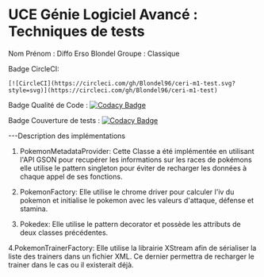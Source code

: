 # UCE Génie Logiciel Avancé : Techniques de tests

Nom Prénom : Diffo Erso Blondel
Groupe : Classique

Badge CircleCI: 

	[![CircleCI](https://circleci.com/gh/Blondel96/ceri-m1-test.svg?style=svg)](https://circleci.com/gh/Blondel96/ceri-m1-test)
Badge Qualité de Code :
	 [![Codacy Badge](https://api.codacy.com/project/badge/Grade/ccf9b213f4f64d97a16dc90c52aa00fd)](https://www.codacy.com/app/Blondel96/ceri-m1-test?utm_source=github.com&amp;utm_medium=referral&amp;utm_content=Blondel96/ceri-m1-test&amp;utm_campaign=Badge_Grade)
	 
Badge Couverture de tests : 
[![Codacy Badge](https://api.codacy.com/project/badge/Coverage/ccf9b213f4f64d97a16dc90c52aa00fd)](https://www.codacy.com/app/Blondel96/ceri-m1-test?utm_source=github.com&amp;utm_medium=referral&amp;utm_content=Blondel96/ceri-m1-test&amp;utm_campaign=Badge_Coverage)


---Description des implémentations

1. PokemonMetadataProvider: Cette Classe a été implémentée en utilisant l'API GSON pour recupérer les informations sur les races de pokémons
							 elle utilise le pattern singleton pour éviter de recharger les données à chaque appel de ses fonctions.
							 
2. PokemonFactory: Elle utilise le chrome driver pour calculer l'iv du pokemon et initialise le pokemon avec les valeurs d'attaque, défense et stamina.

3. Pokedex: Elle utilise le pattern decorator et possède les attributs de deux classes précédentes.

4.PokemonTrainerFactory: Elle utilise la librairie XStream afin de sérialiser la liste des trainers dans un fichier XML. Ce dernier permettra de recharger le trainer 
						dans le cas ou il existerait déjà.
						